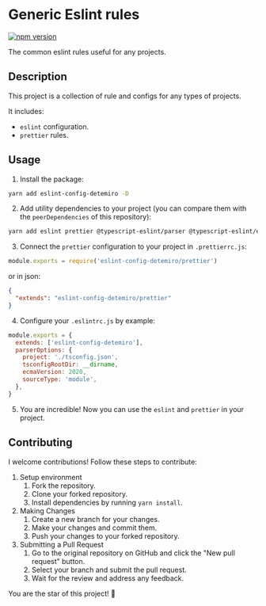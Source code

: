 # Generic Eslint rules

[![npm version](https://badge.fury.io/js/eslint-config-detemiro.svg)](https://badge.fury.io/js/eslint-config-detemiro)

The common eslint rules useful for any projects.

## Description

This project is a collection of rule and configs for any types of projects.

It includes:

- `eslint` configuration.
- `prettier` rules.

## Usage

1. Install the package:

```bash
yarn add eslint-config-detemiro -D
```

2. Add utility dependencies to your project (you can compare them with the `peerDependencies` of this repository):

```bash
yarn add eslint prettier @typescript-eslint/parser @typescript-eslint/eslint-plugin eslint-config-prettier eslint-plugin-prettier eslint-plugin-simple-import-sort eslint-plugin-import eslint-config-airbnb-typescript -D
```

3. Connect the `prettier` configuration to your project in `.prettierrc.js`:

```javascript
module.exports = require('eslint-config-detemiro/prettier')
```

or in json:

```json
{
  "extends": "eslint-config-detemiro/prettier"
}
```

4. Configure your `.eslintrc.js` by example:

```javascript
module.exports = {
  extends: ['eslint-config-detemiro'],
  parserOptions: {
    project: './tsconfig.json',
    tsconfigRootDir: __dirname,
    ecmaVersion: 2020,
    sourceType: 'module',
  },
}
```

5. You are incredible! Now you can use the `eslint` and `prettier` in your project.

## Contributing

I welcome contributions! Follow these steps to contribute:

1. Setup environment
    1. Fork the repository.
    2. Clone your forked repository.
    3. Install dependencies by running `yarn install`.
2. Making Changes
    1. Create a new branch for your changes.
    2. Make your changes and commit them.
    3. Push your changes to your forked repository.
3. Submitting a Pull Request
    1. Go to the original repository on GitHub and click the "New pull request" button.
    2. Select your branch and submit the pull request.
    3. Wait for the review and address any feedback.

You are the star of this project! 🌟
